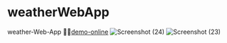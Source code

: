 # weatherWebApp
weather-Web-App
👩‍💻[demo-online](https://sedmahdihashemi.github.io/weatherWebApp/)
![Screenshot (24)](https://github.com/sedmahdihashemi/weatherWebApp/assets/155801810/2d060b32-4bfb-4e5f-94ad-9e641166a1c6)
![Screenshot (23)](https://github.com/sedmahdihashemi/weatherWebApp/assets/155801810/594f3b4a-1b6a-4608-92cc-3712b19eba88)


